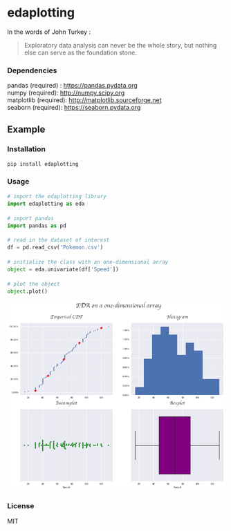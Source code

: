 # edaplotting

In the words of John Turkey :
> Exploratory data analysis can never be the whole story, but nothing else can serve as the foundation stone.


### Dependencies

pandas (required) : https://pandas.pydata.org  
numpy (required): http://numpy.scipy.org  
matplotlib (required): http://matplotlib.sourceforge.net  
seaborn (required): https://seaborn.pydata.org  

## Example

### Installation

```
pip install edaplotting
```

### Usage

```python
# import the edaplotting library
import edaplotting as eda

# import pandas
import pandas as pd

# read in the dataset of interest 
df = pd.read_csv('Pokemon.csv')

# initialize the class with an one-dimensional array
object = eda.univariate(df['Speed'])

# plot the object
object.plot()
```

![png](image.png)


### License

MIT

